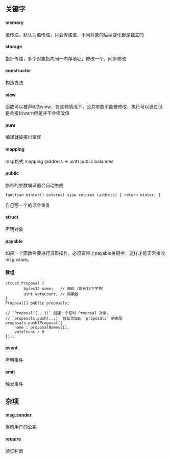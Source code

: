 ## 关键字
#### memory
值传递，默认为值传递，只会传递值，不同对象的后续变化都是独立的
#### storage
指针传递，多个对象指向同一内存地址，修改一个，同步修改
#### constructor
构造方法
#### view
函数可以被声明为view，在这种情况下，公共参数不能被修改，执行可以通过但是会报出warn但是并不会修改值
#### pure
编译就被报出错误
#### mapping 
map格式
mapping (address => uint) public balances
#### public
修饰的参数编译器会自动生成
``` sol
function minter() external view returns (address) { return minter; }
```
自己写一个的话会重复
#### struct
声明对象
#### payable
如果一个函数需要进行货币操作，必须要带上payable关键字，这样才能正常接收msg.value。

#### 数组
``` sol
struct Proposal {
        bytes32 name;   // 简称（最长32个字节）
        uint voteCount; // 得票数
}
Proposal[] public proposals;

// `Proposal({...})` 创建一个临时 Proposal 对象，
// `proposals.push(...)` 将其添加到 `proposals` 的末尾
proposals.push(Proposal({
    name : proposalNames[i],
    voteCount : 0
}));
```
#### event
声明事件
#### emit
触发事件


## 杂项
#### msg.sender
当前用户的公钥
#### require
验证判断

